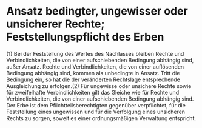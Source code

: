 # Ansatz bedingter, ungewisser oder unsicherer Rechte; Feststellungspflicht des Erben

(1) Bei der Feststellung des Wertes des Nachlasses bleiben Rechte und Verbindlichkeiten, die von einer aufschiebenden Bedingung abhängig sind, außer Ansatz. Rechte und Verbindlichkeiten, die von einer auflösenden Bedingung abhängig sind, kommen als unbedingte in Ansatz. Tritt die Bedingung ein, so hat die der veränderten Rechtslage entsprechende Ausgleichung zu erfolgen.(2) Für ungewisse oder unsichere Rechte sowie für zweifelhafte Verbindlichkeiten gilt das Gleiche wie für Rechte und Verbindlichkeiten, die von einer aufschiebenden Bedingung abhängig sind. Der Erbe ist dem Pflichtteilsberechtigten gegenüber verpflichtet, für die Feststellung eines ungewissen und für die Verfolgung eines unsicheren Rechts zu sorgen, soweit es einer ordnungsmäßigen Verwaltung entspricht. 

